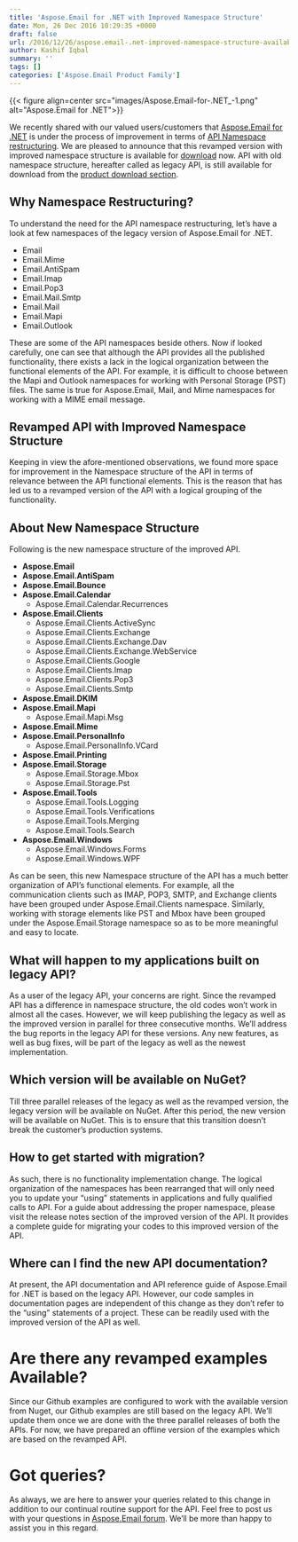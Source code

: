 ```yaml
---
title: 'Aspose.Email for .NET with Improved Namespace Structure'
date: Mon, 26 Dec 2016 10:29:35 +0000
draft: false
url: /2016/12/26/aspose.email-.net-improved-namespace-structure-available-now/
author: Kashif Iqbal
summary: ''
tags: []
categories: ['Aspose.Email Product Family']
---
```




{{< figure align=center src="images/Aspose.Email-for-.NET_-1.png" alt="Aspose.Email for .NET">}}


We recently shared with our valued users/customers that [Aspose.Email for .NET][1] is under the process of improvement in terms of [API Namespace restructuring][2]. We are pleased to announce that this revamped version with improved namespace structure is available for [download][3] now. API with old namespace structure, hereafter called as legacy API, is still available for download from the [product download section][4].

## Why Namespace Restructuring?

To understand the need for the API namespace restructuring, let’s have a look at few namespaces of the legacy version of Aspose.Email for .NET.

*   Email
*   Email.Mime
*   Email.AntiSpam
*   Email.Imap
*   Email.Pop3
*   Email.Mail.Smtp
*   Email.Mail
*   Email.Mapi
*   Email.Outlook

These are some of the API namespaces beside others. Now if looked carefully, one can see that although the API provides all the published functionality, there exists a lack in the logical organization between the functional elements of the API. For example, it is difficult to choose between the Mapi and Outlook namespaces for working with Personal Storage (PST) files. The same is true for Aspose.Email, Mail, and Mime namespaces for working with a MIME email message.

## Revamped API with Improved Namespace Structure

Keeping in view the afore-mentioned observations, we found more space for improvement in the Namespace structure of the API in terms of relevance between the API functional elements. This is the reason that has led us to a revamped version of the API with a logical grouping of the functionality.

## About New Namespace Structure

Following is the new namespace structure of the improved API.

*   **Aspose.Email**
*   **Aspose.Email.AntiSpam**
*   **Aspose.Email.Bounce**
*   **Aspose.Email.Calendar**
    *   Aspose.Email.Calendar.Recurrences
*   **Aspose.Email.Clients**
    *   Aspose.Email.Clients.ActiveSync
    *   Aspose.Email.Clients.Exchange
    *   Aspose.Email.Clients.Exchange.Dav
    *   Aspose.Email.Clients.Exchange.WebService
    *   Aspose.Email.Clients.Google
    *   Aspose.Email.Clients.Imap
    *   Aspose.Email.Clients.Pop3
    *   Aspose.Email.Clients.Smtp
*   **Aspose.Email.DKIM**
*   **Aspose.Email.Mapi**
    *   Aspose.Email.Mapi.Msg
*   **Aspose.Email.Mime**
*   **Aspose.Email.PersonalInfo**
    *   Aspose.Email.PersonalInfo.VCard
*   **Aspose.Email.Printing**
*   **Aspose.Email.Storage**
    *   Aspose.Email.Storage.Mbox
    *   Aspose.Email.Storage.Pst
*   **Aspose.Email.Tools**
    *   Aspose.Email.Tools.Logging
    *   Aspose.Email.Tools.Verifications
    *   Aspose.Email.Tools.Merging
    *   Aspose.Email.Tools.Search
*   **Aspose.Email.Windows**
    *   Aspose.Email.Windows.Forms
    *   Aspose.Email.Windows.WPF

As can be seen, this new Namespace structure of the API has a much better organization of API’s functional elements. For example, all the communication clients such as IMAP, POP3, SMTP, and Exchange clients have been grouped under Aspose.Email.Clients namespace. Similarly, working with storage elements like PST and Mbox have been grouped under the Aspose.Email.Storage namespace so as to be more meaningful and easy to locate.

## What will happen to my applications built on legacy API?

As a user of the legacy API, your concerns are right. Since the revamped API has a difference in namespace structure, the old codes won’t work in almost all the cases. However, we will keep publishing the legacy as well as the improved version in parallel for three consecutive months. We’ll address the bug reports in the legacy API for these versions. Any new features, as well as bug fixes, will be part of the legacy as well as the newest implementation.

## Which version will be available on NuGet?

Till three parallel releases of the legacy as well as the revamped version, the legacy version will be available on NuGet. After this period, the new version will be available on NuGet. This is to ensure that this transition doesn’t break the customer’s production systems.

## How to get started with migration?

As such, there is no functionality implementation change. The logical organization of the namespaces has been rearranged that will only need you to update your “using” statements in applications and fully qualified calls to API. For a guide about addressing the proper namespace, please visit the release notes section of the improved version of the API. It provides a complete guide for migrating your codes to this improved version of the API.

## Where can I find the new API documentation?

At present, the API documentation and API reference guide of Aspose.Email for .NET is based on the legacy API. However, our code samples in documentation pages are independent of this change as they don’t refer to the “using” statements of a project. These can be readily used with the improved version of the API as well.

# Are there any revamped examples Available?

Since our Github examples are configured to work with the available version from Nuget, our Github examples are still based on the legacy API. We’ll update them once we are done with the three parallel releases of both the APIs. For now, we have prepared an offline version of the examples which are based on the revamped API.

# Got queries?

As always, we are here to answer your queries related to this change in addition to our continual routine support for the API. Feel free to post us with your questions in [Aspose.Email forum][5]. We’ll be more than happy to assist you in this regard.




[1]: https://products.aspose.com/email/net
[2]: https://blog.aspose.com/2016/12/08/improvements-in-namespace-structure-of-aspose.email-for-.net/
[3]: http://downloads.aspose.com/email/net/new-releases/aspose.email-for-.net-16.12.0---revamped/
[4]: http://downloads.aspose.com/email/net
[5]: https://forum.aspose.com/c/email




